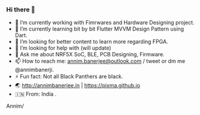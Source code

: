 ### Hi there 👋

- 🔭 I’m currently working with Fimrwares and Hardware Designing project.
- 🌱 I’m currently learning bit by bit Flutter MVVM Design Pattern using Dart.
- 👯 I’m looking for better content to learn more regarding FPGA.
- 🤔 I’m looking for help with (will update)
- 💬 Ask me about NRF5X SoC, BLE, PCB Designing, Firmware.
- 📫 How to reach me: annim.banerjee@outlook.com / tweet or dm me @annimbanerji.
- ⚡ Fun fact: Not all Black Panthers are black.
- 🌏 http://annimbanerjee.in | https://pixma.github.io
- 🇮🇳 From: India .


Annim/
